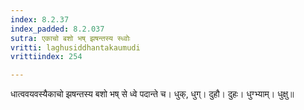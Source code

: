 ```yaml
---
index: 8.2.37
index_padded: 8.2.037
sutra: एकाचो बशो भष् झषन्तस्य स्ध्वोः
vritti: laghusiddhantakaumudi
vrittiindex: 254

---
```

धात्ववयवस्यैकाचो झषन्तस्य बशो भष् से ध्वे पदान्ते च। धुक्, धुग्। दुहौ। दुहः। धुग्भ्याम्। धुक्षु॥